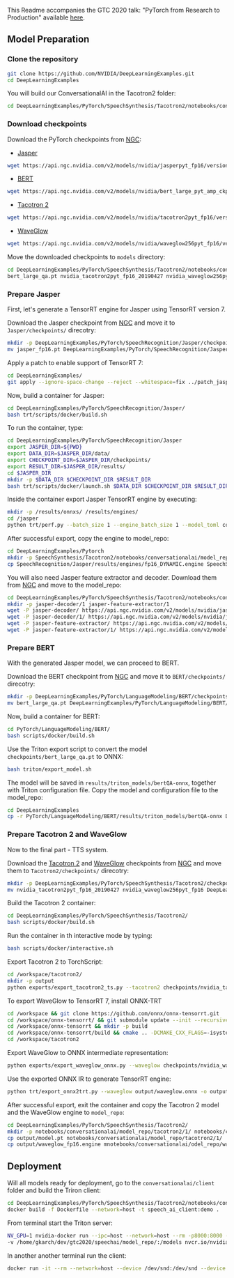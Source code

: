 This Readme accompanies the GTC 2020 talk: "PyTorch from Research to Production" available [here](https://developer.nvidia.com/gtc/2020/video/s21928).

## Model Preparation

### Clone the repository

```bash
git clone https://github.com/NVIDIA/DeepLearningExamples.git
cd DeepLearningExamples
```

You will build our ConversationalAI in the Tacotron2 folder:

```bash
cd DeepLearningExamples/PyTorch/SpeechSynthesis/Tacotron2/notebooks/conversationalai
```

### Download checkpoints

Download the PyTorch checkpoints from [NGC](https://ngc.nvidia.com/models):
* [Jasper](https://ngc.nvidia.com/catalog/models/nvidia:jasperpyt_fp16/files)

```bash
wget https://api.ngc.nvidia.com/v2/models/nvidia/jasperpyt_fp16/versions/1/files/jasper_fp16.pt
```


* [BERT](https://ngc.nvidia.com/catalog/models/nvidia:bert_large_pyt_amp_ckpt_squad_qa1_1/files?version=1)

```bash
wget https://api.ngc.nvidia.com/v2/models/nvidia/bert_large_pyt_amp_ckpt_squad_qa1_1/versions/1/files/bert_large_qa.pt
```


* [Tacotron 2](https://ngc.nvidia.com/models/nvidia:tacotron2pyt_fp16/files?version=2)
```bash
wget https://api.ngc.nvidia.com/v2/models/nvidia/tacotron2pyt_fp16/versions/2/files/nvidia_tacotron2pyt_fp16_20190427
```


* [WaveGlow](https://ngc.nvidia.com/models/nvidia:waveglow256pyt_fp16/files)
```bash
wget https://api.ngc.nvidia.com/v2/models/nvidia/waveglow256pyt_fp16/versions/1/files/nvidia_waveglow256pyt_fp16
```


Move the downloaded checkpoints to `models` directory:

```bash
cd DeepLearningExamples/PyTorch/SpeechSynthesis/Tacotron2/notebooks/conversationalai
bert_large_qa.pt nvidia_tacotron2pyt_fp16_20190427 nvidia_waveglow256pyt_fp16 models/
```

### Prepare Jasper

First, let's generate a TensorRT engine for Jasper using TensorRT version 7.

Download the Jasper checkpoint from [NGC](https://ngc.nvidia.com/catalog/models/nvidia:jasperpyt_fp16/files) 
and move it to `Jasper/checkpoints/` direcotry:

```bash
mkdir -p DeepLearningExamples/PyTorch/SpeechRecognition/Jasper/checkpoints
mv jasper_fp16.pt DeepLearningExamples/PyTorch/SpeechRecognition/Jasper/checkpoints
```

Apply a patch to enable support of TensorRT 7:

```bash 
cd DeepLearningExamples/ 
git apply --ignore-space-change --reject --whitespace=fix ../patch_jasper_trt7
```

Now, build a container for Jasper:

```bash
cd DeepLearningExamples/PyTorch/SpeechRecognition/Jasper/
bash trt/scripts/docker/build.sh
```

To run the container, type:

```bash
cd DeepLearningExamples/PyTorch/SpeechRecognition/Jasper
export JASPER_DIR=${PWD}
export DATA_DIR=$JASPER_DIR/data/
export CHECKPOINT_DIR=$JASPER_DIR/checkpoints/
export RESULT_DIR=$JASPER_DIR/results/
cd $JASPER_DIR
mkdir -p $DATA_DIR $CHECKPOINT_DIR $RESULT_DIR
bash trt/scripts/docker/launch.sh $DATA_DIR $CHECKPOINT_DIR $RESULT_DIR
```

Inside the container export Jasper TensorRT engine by executing:

```bash
mkdir -p /results/onnxs/ /results/engines/
cd /jasper
python trt/perf.py --batch_size 1 --engine_batch_size 1 --model_toml configs/jasper10x5dr_nomask.toml --ckpt_path /checkpoints/jasper_fp16.pt --trt_fp16 --pyt_fp16 --engine_path /results/engines/fp16_DYNAMIC.engine --onnx_path /results/onnxs/fp32_DYNAMIC.onnx --seq_len 3600 --make_onnx
```

After successful export, copy the engine to model_repo:

```bash
cd DeepLearningExamples/Pytorch
mkdir -p SpeechSynthesis/Tacotron2/notebooks/conversationalai/model_repo/jasper-trt/1
cp SpeechRecognition/Jasper/results/engines/fp16_DYNAMIC.engine SpeechSynthesis/Tacotron2/notebooks/conversationalai/model_repo/jasper-trt/1/jasper_fp16.engine
```

You will also need Jasper feature extractor and decoder. Download them from [NGC](https://ngc.nvidia.com/catalog/models/nvidia:jasperpyt_jit_fp16/files) and move to the model_repo:

```bash
cd DeepLearningExamples/PyTorch/SpeechSynthesis/Tacotron2/notebooks/conversationalai/model_repo/
mkdir -p jasper-decoder/1 jasper-feature-extractor/1
wget -P jasper-decoder/ https://api.ngc.nvidia.com/v2/models/nvidia/jasperpyt_jit_fp16/versions/1/files/jasper-decoder/config.pbtxt
wget -P jasper-decoder/1/ https://api.ngc.nvidia.com/v2/models/nvidia/jasperpyt_jit_fp16/versions/1/files/jasper-decoder/1/jasper-decoder.pt
wget -P jasper-feature-extractor/ https://api.ngc.nvidia.com/v2/models/nvidia/jasperpyt_jit_fp16/versions/1/files/jasper-feature-extractor/config.pbtxt
wget -P jasper-feature-extractor/1/ https://api.ngc.nvidia.com/v2/models/nvidia/jasperpyt_jit_fp16/versions/1/files/jasper-feature-extractor/1/jasper-feature-extractor.pt
```

### Prepare BERT

With the generated Jasper model, we can proceed to BERT.

Download the BERT checkpoint from [NGC](https://ngc.nvidia.com/catalog/models/nvidia:bert_large_pyt_amp_ckpt_squad_qa1_1/files) 
and move it to `BERT/checkpoints/` direcotry:

```bash
mkdir -p DeepLearningExamples/PyTorch/LanguageModeling/BERT/checkpoints/
mv bert_large_qa.pt DeepLearningExamples/PyTorch/LanguageModeling/BERT/checkpoints/
```

Now, build a container for BERT:

```bash
cd PyTorch/LanguageModeling/BERT/
bash scripts/docker/build.sh
```

Use the Triton export script to convert the model `checkpoints/bert_large_qa.pt` to ONNX:

```bash
bash triton/export_model.sh
```

The model will be saved in `results/triton_models/bertQA-onnx`, together with Triton configuration file. Copy the model and configuration file to the model_repo:

```bash
cd DeepLearningExamples
cp -r PyTorch/LanguageModeling/BERT/results/triton_models/bertQA-onnx DeepLearningExamples/PyTorch/SpeechSynthesis/Tacotron2/notebooks/conversationalai/model_repo/
```

### Prepare Tacotron 2 and WaveGlow

Now to the final part - TTS system.

Download the [Tacotron 2](https://ngc.nvidia.com/models/nvidia:tacotron2pyt_fp16/files?version=2) and [WaveGlow](https://ngc.nvidia.com/models/nvidia:waveglow256pyt_fp16/files) checkpoints from [NGC](https://ngc.nvidia.com/catalog/models/) 
and move them to `Tacotron2/checkpoints/` direcotry:

```bash
mkdir -p DeepLearningExamples/PyTorch/SpeechSynthesis/Tacotron2/checkpoints/
mv nvidia_tacotron2pyt_fp16_20190427 nvidia_waveglow256pyt_fp16 DeepLearningExamples/PyTorch/SpeechSynthesis/Tacotron2/checkpoints/
```

Build the Tacotron 2 container:

```bash
cd DeepLearningExamples/PyTorch/SpeechSynthesis/Tacotron2/
bash scripts/docker/build.sh
```

Run the container in th interactive mode by typing:
```bash
bash scripts/docker/interactive.sh
```

Export Tacotron 2 to TorchScript:

```bash
cd /workspace/tacotron2/
mkdir -p output
python exports/export_tacotron2_ts.py --tacotron2 checkpoints/nvidia_tacotron2pyt_fp16_20190427 -o output/model.pt --amp
```

To export WaveGlow to TensorRT 7, install ONNX-TRT

```bash
cd /workspace && git clone https://github.com/onnx/onnx-tensorrt.git
cd /workspace/onnx-tensorrt/ && git submodule update --init --recursive
cd /workspace/onnx-tensorrt && mkdir -p build
cd /workspace/onnx-tensorrt/build && cmake .. -DCMAKE_CXX_FLAGS=-isystem\\ /usr/local/cuda/include && make -j12 && make install
cd /workspace/tacotron2
```

Export WaveGlow to ONNX intermediate representation:

```bash
python exports/export_waveglow_onnx.py --waveglow checkpoints/nvidia_waveglow256pyt_fp16 --wn-channels 256 --fp16 -o output/
```

Use the exported ONNX IR to generate TensorRT engine:

```bash
python trt/export_onnx2trt.py --waveglow output/waveglow.onnx -o output/ --fp16
```

After successful export, exit the container and copy the Tacotron 2 model and the WaveGlow engine to `model_repo`:

```bash
cd DeepLearningExamples/PyTorch/SpeechSynthesis/Tacotron2/
mkdir -p notebooks/conversationalai/model_repo/tacotron2/1/ notebooks/conversationalai/model_repo/waveglow-trt/1/
cp output/model.pt notebooks/conversationalai/model_repo/tacotron2/1/
cp output/waveglow_fp16.engine mnotebooks/conversationalai/odel_repo/waveglow-trt/1/
```
## Deployment

Will all models ready for deployment, go to the `conversationalai/client` folder and build the Triron client:

```bash
cd DeepLearningExamples/PyTorch/SpeechSynthesis/Tacotron2/notebooks/conversationalai/client
docker build -f Dockerfile --network=host -t speech_ai_client:demo .
```

From terminal start the Triton server:

```bash
NV_GPU=1 nvidia-docker run --ipc=host --network=host --rm -p8000:8000 -p8001:8001 \\
-v /home/gkarch/dev/gtc2020/speechai/model_repo/:/models nvcr.io/nvidia/tensorrtserver:20.01-py3 trtserver --model-store=/models --log-verbose 1
```

In another another terminal run the client:

```bash
docker run -it --rm --network=host --device /dev/snd:/dev/snd --device /dev/usb:/dev/usb speech_ai_client:demo bash /workspace/speech_ai_demo/start_jupyter.sh
```
